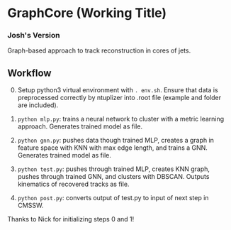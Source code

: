 # GraphCore (Working Title)

### Josh's Version

Graph-based approach to track reconstruction in cores of jets.

## Workflow

0. Setup python3 virtual environment with `. env.sh`. Ensure that data is preprocessed correctly by ntuplizer into .root file (example and folder are included).

1. `python mlp.py`: trains a neural network to cluster with a metric learning approach. Generates trained model as file.

2. `python gnn.py`: pushes data though trained MLP, creates a graph in feature space with KNN with max edge length, and trains a GNN. Generates trained model as file.

3. `python test.py`: pushes through trained MLP, creates KNN graph, pushes through trained GNN, and clusters with DBSCAN. Outputs kinematics of recovered tracks as file. 

4. `python post.py`: converts output of test.py to input of next step in CMSSW.



Thanks to Nick for initializing steps 0 and 1!




